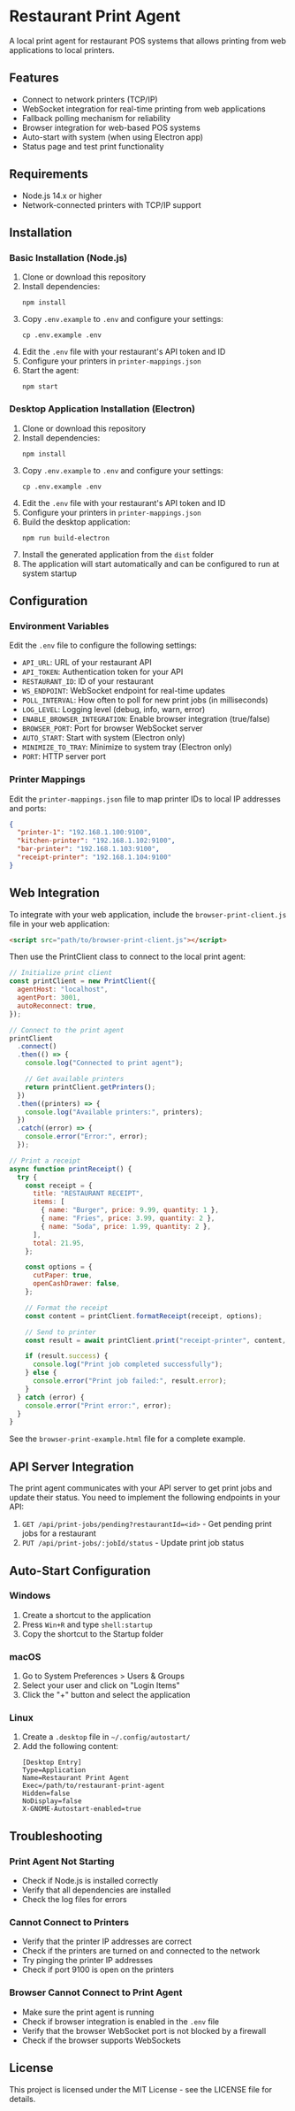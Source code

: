 # Restaurant Print Agent

A local print agent for restaurant POS systems that allows printing from web applications to local printers.

## Features

- Connect to network printers (TCP/IP)
- WebSocket integration for real-time printing from web applications
- Fallback polling mechanism for reliability
- Browser integration for web-based POS systems
- Auto-start with system (when using Electron app)
- Status page and test print functionality

## Requirements

- Node.js 14.x or higher
- Network-connected printers with TCP/IP support

## Installation

### Basic Installation (Node.js)

1. Clone or download this repository
2. Install dependencies:
   ```
   npm install
   ```
3. Copy `.env.example` to `.env` and configure your settings:
   ```
   cp .env.example .env
   ```
4. Edit the `.env` file with your restaurant's API token and ID
5. Configure your printers in `printer-mappings.json`
6. Start the agent:
   ```
   npm start
   ```

### Desktop Application Installation (Electron)

1. Clone or download this repository
2. Install dependencies:
   ```
   npm install
   ```
3. Copy `.env.example` to `.env` and configure your settings:
   ```
   cp .env.example .env
   ```
4. Edit the `.env` file with your restaurant's API token and ID
5. Configure your printers in `printer-mappings.json`
6. Build the desktop application:
   ```
   npm run build-electron
   ```
7. Install the generated application from the `dist` folder
8. The application will start automatically and can be configured to run at system startup

## Configuration

### Environment Variables

Edit the `.env` file to configure the following settings:

- `API_URL`: URL of your restaurant API
- `API_TOKEN`: Authentication token for your API
- `RESTAURANT_ID`: ID of your restaurant
- `WS_ENDPOINT`: WebSocket endpoint for real-time updates
- `POLL_INTERVAL`: How often to poll for new print jobs (in milliseconds)
- `LOG_LEVEL`: Logging level (debug, info, warn, error)
- `ENABLE_BROWSER_INTEGRATION`: Enable browser integration (true/false)
- `BROWSER_PORT`: Port for browser WebSocket server
- `AUTO_START`: Start with system (Electron only)
- `MINIMIZE_TO_TRAY`: Minimize to system tray (Electron only)
- `PORT`: HTTP server port

### Printer Mappings

Edit the `printer-mappings.json` file to map printer IDs to local IP addresses and ports:

```json
{
  "printer-1": "192.168.1.100:9100",
  "kitchen-printer": "192.168.1.102:9100",
  "bar-printer": "192.168.1.103:9100",
  "receipt-printer": "192.168.1.104:9100"
}
```

## Web Integration

To integrate with your web application, include the `browser-print-client.js` file in your web application:

```html
<script src="path/to/browser-print-client.js"></script>
```

Then use the PrintClient class to connect to the local print agent:

```javascript
// Initialize print client
const printClient = new PrintClient({
  agentHost: "localhost",
  agentPort: 3001,
  autoReconnect: true,
});

// Connect to the print agent
printClient
  .connect()
  .then(() => {
    console.log("Connected to print agent");

    // Get available printers
    return printClient.getPrinters();
  })
  .then((printers) => {
    console.log("Available printers:", printers);
  })
  .catch((error) => {
    console.error("Error:", error);
  });

// Print a receipt
async function printReceipt() {
  try {
    const receipt = {
      title: "RESTAURANT RECEIPT",
      items: [
        { name: "Burger", price: 9.99, quantity: 1 },
        { name: "Fries", price: 3.99, quantity: 2 },
        { name: "Soda", price: 1.99, quantity: 2 },
      ],
      total: 21.95,
    };

    const options = {
      cutPaper: true,
      openCashDrawer: false,
    };

    // Format the receipt
    const content = printClient.formatReceipt(receipt, options);

    // Send to printer
    const result = await printClient.print("receipt-printer", content, options);

    if (result.success) {
      console.log("Print job completed successfully");
    } else {
      console.error("Print job failed:", result.error);
    }
  } catch (error) {
    console.error("Print error:", error);
  }
}
```

See the `browser-print-example.html` file for a complete example.

## API Server Integration

The print agent communicates with your API server to get print jobs and update their status. You need to implement the following endpoints in your API:

1. `GET /api/print-jobs/pending?restaurantId=<id>` - Get pending print jobs for a restaurant
2. `PUT /api/print-jobs/:jobId/status` - Update print job status

## Auto-Start Configuration

### Windows

1. Create a shortcut to the application
2. Press `Win+R` and type `shell:startup`
3. Copy the shortcut to the Startup folder

### macOS

1. Go to System Preferences > Users & Groups
2. Select your user and click on "Login Items"
3. Click the "+" button and select the application

### Linux

1. Create a `.desktop` file in `~/.config/autostart/`
2. Add the following content:
   ```
   [Desktop Entry]
   Type=Application
   Name=Restaurant Print Agent
   Exec=/path/to/restaurant-print-agent
   Hidden=false
   NoDisplay=false
   X-GNOME-Autostart-enabled=true
   ```

## Troubleshooting

### Print Agent Not Starting

- Check if Node.js is installed correctly
- Verify that all dependencies are installed
- Check the log files for errors

### Cannot Connect to Printers

- Verify that the printer IP addresses are correct
- Check if the printers are turned on and connected to the network
- Try pinging the printer IP addresses
- Check if port 9100 is open on the printers

### Browser Cannot Connect to Print Agent

- Make sure the print agent is running
- Check if browser integration is enabled in the `.env` file
- Verify that the browser WebSocket port is not blocked by a firewall
- Check if the browser supports WebSockets

## License

This project is licensed under the MIT License - see the LICENSE file for details.
